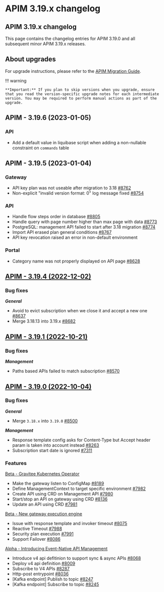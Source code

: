 # APIM 3.19.x changelog

## APIM 3.19.x changelog

This page contains the changelog entries for APIM 3.19.0 and all subsequent minor APIM 3.19.x releases.

## About upgrades

For upgrade instructions, please refer to the [APIM Migration Guide](installation-guide/installation-guide-migration.md).

!!! warning

```
**Important:** If you plan to skip versions when you upgrade, ensure that you read the version-specific upgrade notes for each intermediate version. You may be required to perform manual actions as part of the upgrade.
```

## APIM - 3.19.6 (2023-01-05)

### API

* Add a default value in liquibase script when adding a non-nullable constraint on `commands` table

## APIM - 3.19.5 (2023-01-04)

### Gateway

* API key plan was not useable after migration to 3.18 [#8762](https://github.com/gravitee-io/issues/issues/8762)
* Non-explicit "invalid version format: 0" log message fixed [#8754](https://github.com/gravitee-io/issues/issues/8754)

### API

* Handle flow steps order in database [#8805](https://github.com/gravitee-io/issues/issues/8805)
* Handle query with page number higher than max page with data [#8773](https://github.com/gravitee-io/issues/issues/8773)
* PostgreSQL: management API failed to start after 3.18 migration [#8774](https://github.com/gravitee-io/issues/issues/8774)
* Import API erased plan general conditions [#8767](https://github.com/gravitee-io/issues/issues/8767)
* API key revocation raised an error in non-default environment

### Portal

* Category name was not properly displayed on API page [#8628](https://github.com/gravitee-io/issues/issues/8628)

## [APIM - 3.19.4 (2022-12-02)](https://github.com/gravitee-io/issues/milestone/620?closed=1)

### Bug fixes

_**General**_

* Avoid to evict subscription when we close it and accept a new one [#8637](https://github.com/gravitee-io/issues/issues/8637)
* Merge 3.18.13 into 3.19.x [#8682](https://github.com/gravitee-io/issues/issues/8682)

## [APIM - 3.19.1 (2022-10-21)](https://github.com/gravitee-io/issues/milestone/607?closed=1)

### Bug fixes

_**Management**_

* Paths based APIs failed to match subscription [#8570](https://github.com/gravitee-io/issues/issues/8570)

## [APIM - 3.19.0 (2022-10-04)](https://github.com/gravitee-io/issues/milestone/553?closed=1)

### Bug fixes

_**General**_

* Merge `3.18.x` into `3.19.0` [#8500](https://github.com/gravitee-io/issues/issues/8500)

_**Management**_

* Response template config asks for Content-Type but Accept header param is taken into account instead [#8263](https://github.com/gravitee-io/issues/issues/8263)
* Subscription start date is ignored [#7311](https://github.com/gravitee-io/issues/issues/7311)

### Features

[Beta - Gravitee Kubernetes Operator](../kubernetes/apim-kubernetes-operator-overview.md)

* Make the gateway listen to ConfigMap [#8189](https://github.com/gravitee-io/issues/issues/8189)
* Define ManagementContext to target specific environment [#7982](https://github.com/gravitee-io/issues/issues/7982)
* Create API using CRD on Management API [#7980](https://github.com/gravitee-io/issues/issues/7980)
* Start/stop an API on gateway using CRD [#8136](https://github.com/gravitee-io/issues/issues/8136)
* Update an API using CRD [#7981](https://github.com/gravitee-io/issues/issues/7981)

[Beta - New gateway execution engine](../v4-beta/v4-beta-new-policy-execution-engine-introduction.md)

* Issue with response template and invoker timeout [#8075](https://github.com/gravitee-io/issues/issues/8075)
* Reactive Timeout [#7988](https://github.com/gravitee-io/issues/issues/7988)
* Security plan execution [#7991](https://github.com/gravitee-io/issues/issues/7991)
* Support Failover [#8086](https://github.com/gravitee-io/issues/issues/8086)

[Alpha - Introducing Event-Native API Management](../v4-beta/v4-beta-event-native-apim-introduction.md)

* Introduce v4 api defitinion to support sync & async APIs [#8068](https://github.com/gravitee-io/issues/issues/8068)
* Deploy v4 api definition [#8009](https://github.com/gravitee-io/issues/issues/8009)
* Subscribe to V4 APIs [#8287](https://github.com/gravitee-io/issues/issues/8287)
* Http-post entrypoint [#8036](https://github.com/gravitee-io/issues/issues/8036)
* \[Kafka endpoint] Publish to topic [#8247](https://github.com/gravitee-io/issues/issues/8247)
* \[Kafka endpoint] Subscribe to topic [#8245](https://github.com/gravitee-io/issues/issues/8245)
